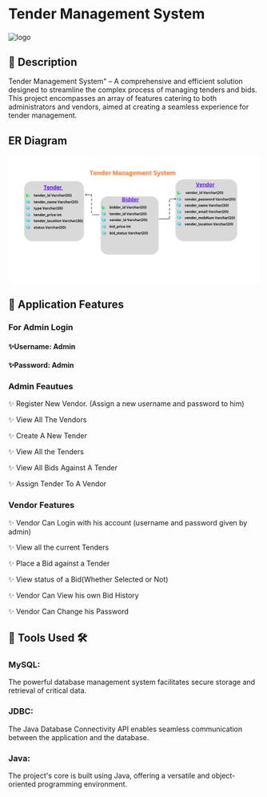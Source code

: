 <h1>Tender Management System</h1>
<img align="center" alt="logo" width="400" src="https://rahulmk19.github.io/Images/Tender%20Management%20System.gif">
<h2>🌟  Description</h2>
Tender Management System" – A comprehensive and efficient solution designed to streamline the complex process of managing tenders and bids. This project encompasses an array of features catering to both administrators and vendors, aimed at creating a seamless experience for tender management.

<h2>ER Diagram</h2>
<img align="center" alt="ErDiagram" width="1200"  src="https://github.com/rahulmk19/rahulmk19.github.io/blob/master/Images/Tender%20mangement%20system%20DR.png">
<h2>🌟 Application Features</h2>
<h3>For Admin Login</h3>
<h4>✨Username: Admin</h4>
<h4>✨Password: Admin</h4>

<h3>Admin Feautues</h3>

✨ Register New Vendor. (Assign a new username and password to him)

✨ View All The Vendors

✨ Create A New Tender

✨ View All the Tenders

✨ View All Bids Against A Tender

✨ Assign Tender To A Vendor


<h3>Vendor Features</h3>

✨ Vendor Can Login with his account (username and password given by admin)

✨ View all the current Tenders

✨ Place a Bid against a Tender

✨ View status of a Bid(Whether Selected or Not)

✨ Vendor Can View his own Bid History

✨ Vendor Can Change his Password


<h2>🌟 Tools Used 🛠️</h2>
<h3>MySQL:</h3> The powerful database management system facilitates secure storage and retrieval of critical data.
<h3>JDBC:</h3> The Java Database Connectivity API enables seamless communication between the application and the database.
<h3>Java:</h3> The project's core is built using Java, offering a versatile and object-oriented programming environment.
 
